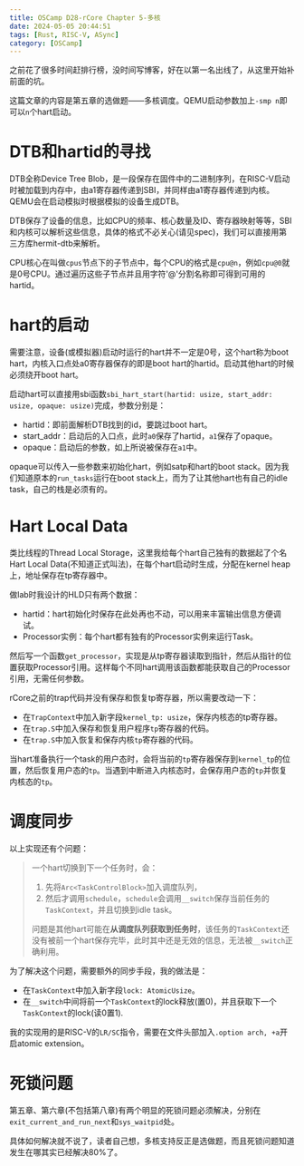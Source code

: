 ```yaml
---
title: OSCamp D28-rCore Chapter 5-多核
date: 2024-05-05 20:44:51
tags: [Rust, RISC-V, ASync]
category: [OSCamp]
---
```


之前花了很多时间赶排行榜，没时间写博客，好在以第一名出线了，从这里开始补前面的坑。

这篇文章的内容是第五章的选做题——多核调度。QEMU启动参数加上`-smp n`即可以`n`个hart启动。

<!--more-->

# DTB和hartid的寻找

DTB全称Device Tree Blob，是一段保存在固件中的二进制序列，在RISC-V启动时被加载到内存中，由a1寄存器传递到SBI，并同样由a1寄存器传递到内核。QEMU会在启动模拟时根据模拟的设备生成DTB。

DTB保存了设备的信息，比如CPU的频率、核心数量及ID、寄存器映射等等，SBI和内核可以解析这些信息，具体的格式不必关心(请见spec)，我们可以直接用第三方库hermit-dtb来解析。

CPU核心在叫做`cpus`节点下的子节点中，每个CPU的格式是`cpu@n`，例如`cpu@0`就是0号CPU。通过遍历这些子节点并且用字符'@'分割名称即可得到可用的hartid。

# hart的启动
需要注意，设备(或模拟器)启动时运行的hart并不一定是0号，这个hart称为boot hart，内核入口点处a0寄存器保存的即是boot hart的hartid。启动其他hart的时候必须绕开boot hart。

启动hart可以直接用sbi函数`sbi_hart_start(hartid: usize, start_addr: usize, opaque: usize)`完成，参数分别是：
* hartid：即前面解析DTB找到的id，要跳过boot hart。
* start_addr：启动后的入口点，此时`a0`保存了hartid，`a1`保存了opaque。
* opaque：启动后的参数，如上所说被保存在`a1`中。

opaque可以传入一些参数来初始化hart，例如satp和hart的boot stack。因为我们知道原本的`run_tasks`运行在boot stack上，而为了让其他hart也有自己的idle task，自己的栈是必须有的。

# Hart Local Data
类比线程的Thread Local Storage，这里我给每个hart自己独有的数据起了个名Hart Local Data(不知道正式叫法)，在每个hart启动时生成，分配在kernel heap上，地址保存在tp寄存器中。

做lab时我设计的HLD只有两个数据：
* hartid：hart初始化时保存在此处再也不动，可以用来丰富输出信息方便调试。
* Processor实例：每个hart都有独有的Processor实例来运行Task。

然后写一个函数`get_processor`，实现是从tp寄存器读取到指针，然后从指针的位置获取Processor引用。这样每个不同hart调用该函数都能获取自己的Processor引用，无需任何参数。

rCore之前的trap代码并没有保存和恢复tp寄存器，所以需要改动一下：
* 在`TrapContext`中加入新字段`kernel_tp: usize`，保存内核态的tp寄存器。
* 在`trap.S`中加入保存和恢复用户程序`tp`寄存器的代码。
* 在`trap.S`中加入恢复和保存内核`tp`寄存器的代码。

当hart准备执行一个task的用户态时，会将当前的`tp`寄存器保存到`kernel_tp`的位置，然后恢复用户态的`tp`。当遇到中断进入内核态时，会保存用户态的`tp`并恢复内核态的`tp`。

# 调度同步
以上实现还有个问题：
> 一个hart切换到下一个任务时，会：
> 1. 先将`Arc<TaskControlBlock>`加入调度队列，
> 2. 然后才调用`schedule`，`schedule`会调用`__switch`保存当前任务的`TaskContext`，并且切换到idle task。
>
> 问题是其他hart可能在**从调度队列获取到任务时**，该任务的`TaskContext`还没有被前一个hart保存完毕，此时其中还是无效的信息，无法被`__switch`正确利用。

为了解决这个问题，需要额外的同步手段，我的做法是：
* 在`TaskContext`中加入新字段`lock: AtomicUsize`。
* 在`__switch`中间将前一个`TaskContext`的lock释放(置0)，并且获取下一个`TaskContext`的lock(读0置1).

我的实现用的是RISC-V的`LR/SC`指令，需要在文件头部加入`.option arch, +a`开启atomic extension。

# 死锁问题
第五章、第六章(不包括第八章)有两个明显的死锁问题必须解决，分别在`exit_current_and_run_next`和`sys_waitpid`处。

具体如何解决就不说了，读者自己想，多核支持反正是选做题，而且死锁问题知道发生在哪其实已经解决80%了。


